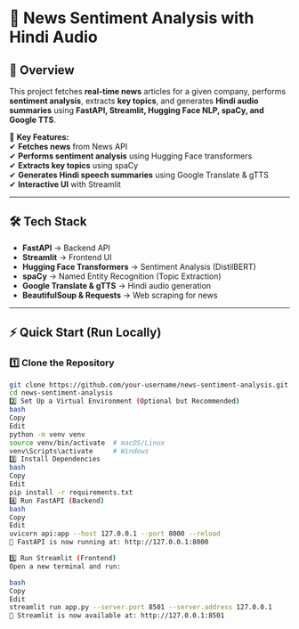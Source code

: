 # 📰 News Sentiment Analysis with Hindi Audio  

## 📌 Overview  
This project fetches **real-time news** articles for a given company, performs **sentiment analysis**, extracts **key topics**, and generates **Hindi audio summaries** using **FastAPI, Streamlit, Hugging Face NLP, spaCy, and Google TTS**.  

🚀 **Key Features:**  
✔ **Fetches news** from News API                                                                                                                                   
✔ **Performs sentiment analysis** using Hugging Face transformers  
✔ **Extracts key topics** using spaCy  
✔ **Generates Hindi speech summaries** using Google Translate & gTTS  
✔ **Interactive UI** with Streamlit  

---

## 🛠️ Tech Stack  
- **FastAPI** → Backend API  
- **Streamlit** → Frontend UI  
- **Hugging Face Transformers** → Sentiment Analysis (DistilBERT)  
- **spaCy** → Named Entity Recognition (Topic Extraction)  
- **Google Translate & gTTS** → Hindi audio generation  
- **BeautifulSoup & Requests** → Web scraping for news  

---

## ⚡ Quick Start (Run Locally)  

### **1️⃣ Clone the Repository**  
```bash
git clone https://github.com/your-username/news-sentiment-analysis.git
cd news-sentiment-analysis
2️⃣ Set Up a Virtual Environment (Optional but Recommended)
bash
Copy
Edit
python -m venv venv
source venv/bin/activate  # macOS/Linux
venv\Scripts\activate     # Windows
3️⃣ Install Dependencies
bash
Copy
Edit
pip install -r requirements.txt
4️⃣ Run FastAPI (Backend)
bash
Copy
Edit
uvicorn api:app --host 127.0.0.1 --port 8000 --reload
📌 FastAPI is now running at: http://127.0.0.1:8000

5️⃣ Run Streamlit (Frontend)
Open a new terminal and run:

bash
Copy
Edit
streamlit run app.py --server.port 8501 --server.address 127.0.0.1
📌 Streamlit is now available at: http://127.0.0.1:8501
